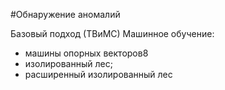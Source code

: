 #Обнаружение аномалий

Базовый подход (ТВиМС)
Машинное обучение:
- машины опорных векторов8
- изолированный лес;
- расширенный изолированный лес
